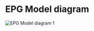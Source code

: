 # EPG Model diagram

![EPG Model diagram 1](http://dl.dropbox.com/u/6983841/github/images/epg-model.001-011.png)